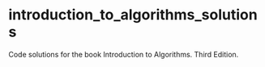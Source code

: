 # introduction_to_algorithms_solutions
Code solutions for the book Introduction to Algorithms. Third Edition.


